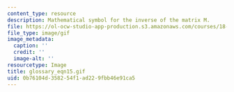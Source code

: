 ```yaml
---
content_type: resource
description: Mathematical symbol for the inverse of the matrix M.
file: https://ol-ocw-studio-app-production.s3.amazonaws.com/courses/18-013a-calculus-with-applications-spring-2005/0b76104d358254f1ad229fbb46e91ca5_glossary_eqn15.gif
file_type: image/gif
image_metadata:
  caption: ''
  credit: ''
  image-alt: ''
resourcetype: Image
title: glossary_eqn15.gif
uid: 0b76104d-3582-54f1-ad22-9fbb46e91ca5
---
```

